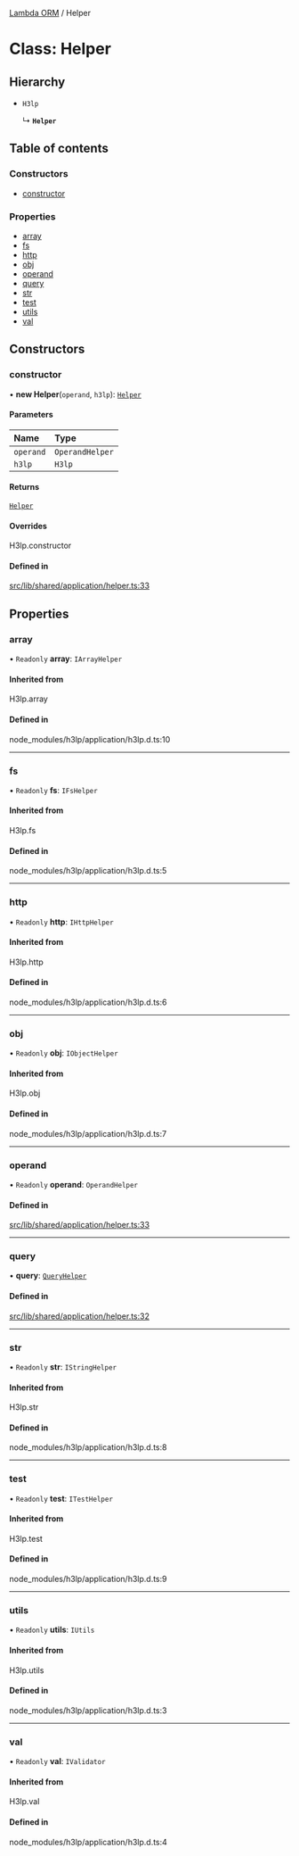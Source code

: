 [Lambda ORM](../README.md) / Helper

# Class: Helper

## Hierarchy

- `H3lp`

  ↳ **`Helper`**

## Table of contents

### Constructors

- [constructor](Helper.md#constructor)

### Properties

- [array](Helper.md#array)
- [fs](Helper.md#fs)
- [http](Helper.md#http)
- [obj](Helper.md#obj)
- [operand](Helper.md#operand)
- [query](Helper.md#query)
- [str](Helper.md#str)
- [test](Helper.md#test)
- [utils](Helper.md#utils)
- [val](Helper.md#val)

## Constructors

### constructor

• **new Helper**(`operand`, `h3lp`): [`Helper`](Helper.md)

#### Parameters

| Name | Type |
| :------ | :------ |
| `operand` | `OperandHelper` |
| `h3lp` | `H3lp` |

#### Returns

[`Helper`](Helper.md)

#### Overrides

H3lp.constructor

#### Defined in

[src/lib/shared/application/helper.ts:33](https://github.com/FlavioLionelRita/lambdaorm/blob/3d32e0b6/src/lib/shared/application/helper.ts#L33)

## Properties

### array

• `Readonly` **array**: `IArrayHelper`

#### Inherited from

H3lp.array

#### Defined in

node_modules/h3lp/application/h3lp.d.ts:10

___

### fs

• `Readonly` **fs**: `IFsHelper`

#### Inherited from

H3lp.fs

#### Defined in

node_modules/h3lp/application/h3lp.d.ts:5

___

### http

• `Readonly` **http**: `IHttpHelper`

#### Inherited from

H3lp.http

#### Defined in

node_modules/h3lp/application/h3lp.d.ts:6

___

### obj

• `Readonly` **obj**: `IObjectHelper`

#### Inherited from

H3lp.obj

#### Defined in

node_modules/h3lp/application/h3lp.d.ts:7

___

### operand

• `Readonly` **operand**: `OperandHelper`

#### Defined in

[src/lib/shared/application/helper.ts:33](https://github.com/FlavioLionelRita/lambdaorm/blob/3d32e0b6/src/lib/shared/application/helper.ts#L33)

___

### query

• **query**: [`QueryHelper`](QueryHelper.md)

#### Defined in

[src/lib/shared/application/helper.ts:32](https://github.com/FlavioLionelRita/lambdaorm/blob/3d32e0b6/src/lib/shared/application/helper.ts#L32)

___

### str

• `Readonly` **str**: `IStringHelper`

#### Inherited from

H3lp.str

#### Defined in

node_modules/h3lp/application/h3lp.d.ts:8

___

### test

• `Readonly` **test**: `ITestHelper`

#### Inherited from

H3lp.test

#### Defined in

node_modules/h3lp/application/h3lp.d.ts:9

___

### utils

• `Readonly` **utils**: `IUtils`

#### Inherited from

H3lp.utils

#### Defined in

node_modules/h3lp/application/h3lp.d.ts:3

___

### val

• `Readonly` **val**: `IValidator`

#### Inherited from

H3lp.val

#### Defined in

node_modules/h3lp/application/h3lp.d.ts:4
